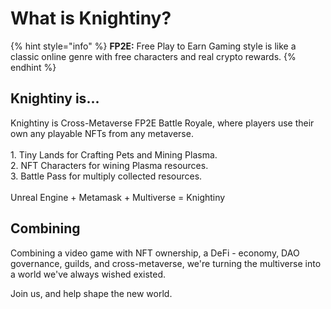 # What is Knightiny?

{% hint style="info" %}
**FP2E:** Free Play to Earn Gaming style is like a classic online genre with free characters and real crypto rewards.
{% endhint %}

## Knightiny is...

Knightiny is Cross-Metaverse FP2E Battle Royale, where players use their own any playable NFTs from any metaverse. \
\
1\. Tiny Lands for Crafting Pets and Mining Plasma. \
2\. NFT Characters for wining Plasma resources. \
3\. Battle Pass for multiply collected resources. \
\
Unreal Engine + Metamask + Multiverse = Knightiny

## Combining

Combining a video game with NFT ownership, a DeFi - economy, DAO governance, guilds, and cross-metaverse, we're turning the multiverse into a world we've always wished existed.&#x20;

Join us, and help shape the new world.&#x20;
